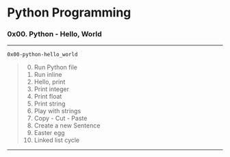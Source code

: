# Python Programming
### 0x00. Python - Hello, World
---
`0x00-python-hello_world`
> 0. Run Python file
> 1. Run inline
> 2. Hello, print
> 3. Print integer
> 4. Print float
> 5. Print string
> 6. Play with strings
> 7. Copy - Cut - Paste
> 8. Create a new Sentence
> 9. Easter egg
> 10. Linked list cycle
---
